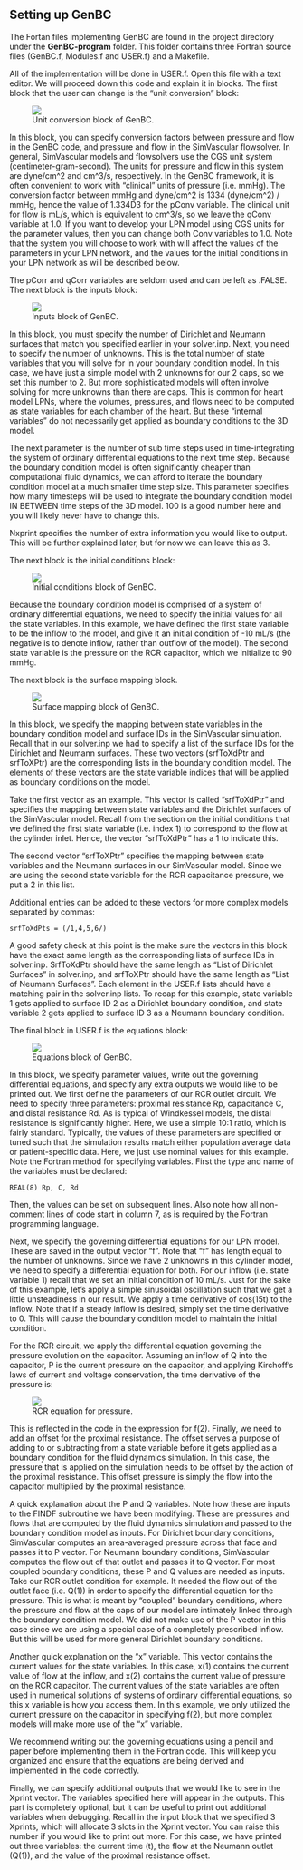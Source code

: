 ## Setting up GenBC

The Fortan files implementing GenBC are found in the project directory under the **GenBC-program** folder. This folder contains 
three Fortran source files (GenBC.f, Modules.f and USER.f) and a Makefile.

All of the implementation will be done in USER.f. Open this file with a text editor. We will proceed down this code and explain it in blocks. The first block that the user can change is the “unit conversion” block:

<figure>
  <img class="svImg svImgMd" src="/documentation/genbc/imgs/unit_conversion_block.png">
  <figcaption class="svCaption" >Unit conversion block of GenBC.</figcaption>
</figure>

In this block, you can specify conversion factors between pressure and flow in the GenBC code, and pressure and flow in the SimVascular flowsolver. In general, SimVascular models and flowsolvers use the CGS unit system (centimeter-gram-second). The units for pressure and flow in this system are dyne/cm^2 and cm^3/s, respectively. In the GenBC framework, it is often convenient to work with “clinical” units of pressure (i.e. mmHg). The conversion factor between mmHg and dyne/cm^2 is 1334 (dyne/cm^2) / mmHg, hence the value of 1.334D3 for the pConv variable. The clinical unit for flow is mL/s, which is equivalent to cm^3/s, so we leave the qConv variable at 1.0. If you want to develop your LPN model using CGS units for the parameter values, then you can change both Conv variables to 1.0. Note that the system you will choose to work with will affect the values of the parameters in your LPN network, and the values for the initial conditions in your LPN network as will be described below.

The pCorr and qCorr variables are seldom used and can be left as .FALSE.
The next block is the inputs block:

<figure>
  <img class="svImg svImgMd" src="/documentation/genbc/imgs/inputs_block.png">
  <figcaption class="svCaption" >Inputs block of GenBC.</figcaption>
</figure>

In this block, you must specify the number of Dirichlet and Neumann surfaces that match you specified earlier in your solver.inp. Next, you need to specify the number of unknowns. This is the total number of state variables that you will solve for in your boundary condition model. In this case, we have just a simple model with 2 unknowns for our 2 caps, so we set this number to 2. But more sophisticated models will often involve solving for more unknowns than there are caps. This is common for heart model LPNs, where the volumes, pressures, and flows need to be computed as state variables for each chamber of the heart. But these “internal variables” do not necessarily get applied as boundary conditions to the 3D model.

The next parameter is the number of sub time steps used in time-integrating the system of ordinary differential equations to the next time step. Because the boundary condition model is often significantly cheaper than computational fluid dynamics, we can afford to iterate the boundary condition model at a much smaller time step size. This parameter specifies how many timesteps will be used to integrate the boundary condition model IN BETWEEN time steps of the 3D model. 100 is a good number here and you will likely never have to change this.

Nxprint specifies the number of extra information you would like to output. This will be further explained later, but for now we can leave this as 3.

The next block is the initial conditions block:

<figure>
  <img class="svImg svImgMd" src="/documentation/genbc/imgs/IC_block.png">
  <figcaption class="svCaption" >Initial conditions block of GenBC.</figcaption>
</figure>

Because the boundary condition model is comprised of a system of ordinary differential equations, we need to specify the initial values for all the state variables. In this example, we have defined the first state variable to be the inflow to the model, and give it an initial condition of -10 mL/s (the negative is to denote inflow, rather than outflow of the model). The second state variable is the pressure on the RCR capacitor, which we initialize to 90 mmHg.

The next block is the surface mapping block.

<figure>
  <img class="svImg svImgMd" src="/documentation/genbc/imgs/srftox_block.png">
  <figcaption class="svCaption" >Surface mapping block of GenBC.</figcaption>
</figure>

In this block, we specify the mapping between state variables in the boundary condition model and surface IDs in the SimVascular simulation. Recall that in our solver.inp we had to specify a list of the surface IDs for the Dirichlet and Neumann surfaces. These two vectors (srfToXdPtr and srfToXPtr) are the corresponding lists in the boundary condition model. The elements of these vectors are the state variable indices that will be applied as boundary conditions on the model.

Take the first vector as an example. This vector is called “srfToXdPtr” and specifies the mapping between state variables and the Dirichlet surfaces of the SimVascular model. Recall from the section on the initial conditions that we defined the first state variable (i.e. index 1) to correspond to the flow at the cylinder inlet. Hence, the vector “srfToXdPtr” has a 1 to indicate this.

The second vector “srfToXPtr” specifies the mapping between state variables and the Neumann surfaces in our SimVascular model. Since we are using the second state variable for the RCR capacitance pressure, we put a 2 in this list.

Additional entries can be added to these vectors for more complex models separated by commas:

	srfToXdPts = (/1,4,5,6/)

A good safety check at this point is the make sure the vectors in this block have the exact same length as the corresponding lists of surface IDs in solver.inp. SrfToXdPtr should have the same length as “List of Dirichlet Surfaces” in solver.inp, and srfToXPtr should have the same length as “List of Neumann Surfaces”. Each element in the USER.f lists should have a matching pair in the solver.inp lists. To recap for this example, state variable 1 gets applied to surface ID 2 as a Dirichlet boundary condition, and state variable 2 gets applied to surface ID 3 as a Neumann boundary condition.

The final block in USER.f is the equations block:

<figure>
  <img class="svImg svImgMd" src="/documentation/genbc/imgs/equations_block.png">
  <figcaption class="svCaption" >Equations block of GenBC.</figcaption>
</figure>

In this block, we specify parameter values, write out the governing differential equations, and specify any extra outputs we would like to be printed out. We first define the parameters of our RCR outlet circuit. We need to specify three parameters: proximal resistance Rp, capacitance C, and distal resistance Rd. As is typical of Windkessel models, the distal resistance is significantly higher. Here, we use a simple 10:1 ratio, which is fairly standard. Typically, the values of these parameters are specified or tuned such that the simulation results match either population average data or patient-specific data. Here, we just use nominal values for this example. Note the Fortran method for specifying variables. First the type and name of the variables must be declared:

	REAL(8) Rp, C, Rd

Then, the values can be set on subsequent lines. Also note how all non-comment lines of code start in column 7, as is required by the Fortran programming language.

Next, we specify the governing differential equations for our LPN model. These are saved in the output vector “f”. Note that “f” has length equal to the number of unknowns. Since we have 2 unknowns in this cylinder model, we need to specify a differential equation for both. For our inflow (i.e. state variable 1) recall that we set an initial condition of 10 mL/s. Just for the sake of this example, let’s apply a simple sinusoidal oscillation such that we get a little unsteadiness in our result. We apply a time derivative of cos(15t) to the inflow. Note that if a steady inflow is desired, simply set the time derivative to 0. This will cause the boundary condition model to maintain the initial condition.

For the RCR circuit, we apply the differential equation governing the pressure evolution on the capacitor. Assuming an inflow of Q into the capacitor, P is the current pressure on the capacitor, and applying Kirchoff’s laws of current and voltage conservation, the time derivative of the pressure is:

<figure>
  <img class="svImg svImgSm" src="/documentation/genbc/imgs/dpdt.jpg">
  <figcaption class="svCaption" >RCR equation for pressure.</figcaption>
</figure>

This is reflected in the code in the expression for f(2). Finally, we need to add an offset for the proximal resistance. The offset serves a purpose of adding to or subtracting from a state variable before it gets applied as a boundary condition for the fluid dynamics simulation. In this case, the pressure that is applied on the simulation needs to be offset by the action of the proximal resistance. This offset pressure is simply the flow into the capacitor multiplied by the proximal resistance.

A quick explanation about the P and Q variables. Note how these are inputs to the FINDF subroutine we have been modifying. These are pressures and flows that are computed by the fluid dynamics simulation and passed to the boundary condition model as inputs. For Dirichlet boundary conditions, SimVascular computes an area-averaged pressure across that face and passes it to P vector. For Neumann boundary conditions, SimVascular computes the flow out of that outlet and passes it to Q vector. For most coupled boundary conditions, these P and Q values are needed as inputs. Take our RCR outlet condition for example. It needed the flow out of the outlet face (i.e. Q(1)) in order to specify the differential equation for the pressure. This is what is meant by “coupled” boundary conditions, where the pressure and flow at the caps of our model are intimately linked through the boundary condition model. We did not make use of the P vector in this case since we are using a special case of a completely prescribed inflow. But this will be used for more general Dirichlet boundary conditions.

Another quick explanation on the “x” variable. This vector contains the current values for the state variables. In this case, x(1) contains the current value of flow at the inflow, and x(2) contains the current value of pressure on the RCR capacitor. The current values of the state variables are often used in numerical solutions of systems of ordinary differential equations, so this x variable is how you access them. In this example, we only utilized the current pressure on the capacitor in specifying f(2), but more complex models will make more use of the “x” variable.

We recommend writing out the governing equations using a pencil and paper before implementing them in the Fortran code. This will keep you organized and ensure that the equations are being derived and implemented in the code correctly.

Finally, we can specify additional outputs that we would like to see in the Xprint vector. The variables specified here will appear in the outputs. This part is completely optional, but it can be useful to print out additional variables when debugging. Recall in the input block that we specified 3 Xprints, which will allocate 3 slots in the Xprint vector. You can raise this number if you would like to print out more. For this case, we have printed out three variables: the current time (t), the flow at the Neumann outlet (Q(1)), and the value of the proximal resistance offset.

